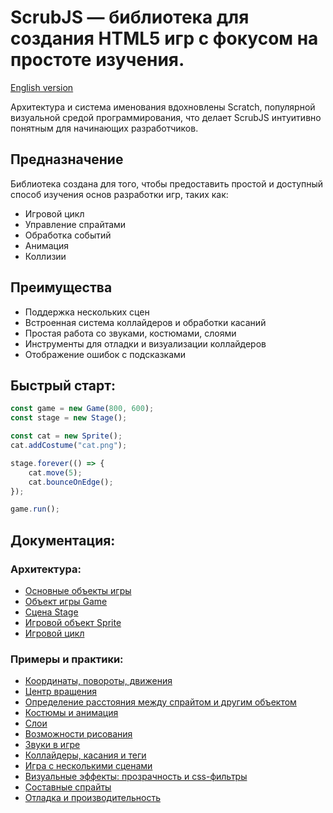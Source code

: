# ScrubJS — библиотека для создания HTML5 игр с фокусом на простоте изучения.  

[English version](../../README.md)

Архитектура и система именования вдохновлены Scratch, популярной визуальной средой программирования, 
что делает ScrubJS интуитивно понятным для начинающих разработчиков.

## Предназначение

Библиотека создана для того, чтобы предоставить простой и доступный способ изучения основ разработки игр, таких как:

* Игровой цикл
* Управление спрайтами
* Обработка событий
* Анимация
* Коллизии

## Преимущества

* Поддержка нескольких сцен
* Встроенная система коллайдеров и обработки касаний
* Простая работа со звуками, костюмами, слоями
* Инструменты для отладки и визуализации коллайдеров
* Отображение ошибок с подсказками

##  Быстрый старт:
```javascript
const game = new Game(800, 600);
const stage = new Stage();

const cat = new Sprite();
cat.addCostume("cat.png");

stage.forever(() => {
    cat.move(5);
    cat.bounceOnEdge();
});

game.run();
```

## Документация:

### Архитектура:

* [Основные объекты игры](main_objects.md)
* [Объект игры Game](game.md)
* [Сцена Stage](stage.md)
* [Игровой объект Sprite](sprite.md)
* [Игровой цикл](game_loop.md)

### Примеры и практики:

* [Координаты, повороты, движения](movement.md)
* [Центр вращения](pivot.md)
* [Определение расстояния между спрайтом и другим объектом](distance.md)
* [Костюмы и анимация](animations.md)
* [Слои](layers.md)
* [Возможности рисования](drawing.md)
* [Звуки в игре](sounds.md)
* [Коллайдеры, касания и теги](colliders.md)
* [Игра с несколькими сценами](multi_scene.md)
* [Визуальные эффекты: прозрачность и css-фильтры](visual_effects.md)
* [Составные спрайты](composite_sprites.md)
* [Отладка и производительность](debugging.md)
